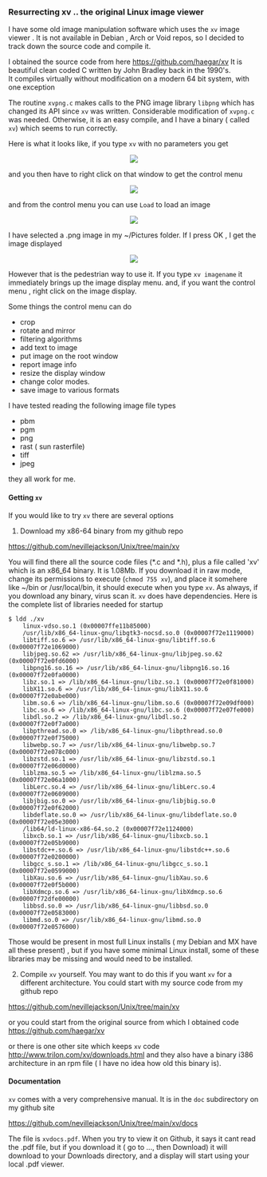 ### Resurrecting xv .. the original Linux image viewer ###

I have some old image manipulation software which uses the `xv` image viewer . It is not available in Debian , Arch or Void repos, so I decided to track down the source code and compile it. 

I obtained the source code from here
https://github.com/haegar/xv
It is beautiful clean coded C written by John Bradley back in the 1990's.  
It compiles virtually without modification on a modern 64 bit system, with one exception

The routine `xvpng.c`  makes calls to the PNG image library 
`libpng` which has changed its API since `xv` was written. 
Considerable modification of `xvpng.c` was needed. 
Otherwise, it is an easy compile, and I have a binary ( called `xv`) which seems to run correctly.

Here is what it looks like, if you type `xv` with no parameters you get

<p align="center">
<img src="https://github.com/nevillejackson/Unix/tree/main/xv/FOSS/xv1.png?raw=true">
</p>

and you then have to right click on that window to get the control menu

<p align="center">
<img src="https://github.com/nevillejackson/Unix/tree/main/xv/FOSS/xv2.png?raw=true">
</p>

and from the control menu you can use `Load`  to load an image

<p align="center">
<img src="https://github.com/nevillejackson/Unix/tree/main/xv/FOSS/xv3.png?raw=true">
</p>

I have selected a .png image in my ~/Pictures folder.
If I press OK , I get the image displayed

<p align="center">
<img src="https://github.com/nevillejackson/Unix/tree/main/xv/FOSS/xv4.png?raw=true">
</p> 


However that is the pedestrian way to use it.  If you type 
`xv imagename`
it immediately brings up the image display menu. 
and, if you want the control menu , right click on the image display. 

Some things the control menu can do

 - crop
 - rotate and mirror
 - filtering algorithms
 - add text to image
 - put image on the root window
 - report image info
 - resize the display window
 - change color modes.
 - save image to various formats

 I have tested reading the following image file types

 - pbm
 - pgm
 - png
 - rast ( sun rasterfile)
 - tiff
 - jpeg

they all work for me. 

#### Getting `xv` ####

If you would like to try `xv` there are several options

1. Download my x86-64 binary from my github repo

https://github.com/nevillejackson/Unix/tree/main/xv

You will find  there all the source code files (*.c and *.h), plus a file called 'xv' which is an x86_64 binary. It is 1.08Mb. If you download it in raw mode, change its permissions to execute (`chmod 755 xv`), and place it somehere like ~/bin or /usr/local/bin, it should execute when you type `xv`.
As always, if you download any binary, virus scan it.
`xv` does have dependencies. Here is the complete list of libraries needed for startup
```
$ ldd ./xv
	linux-vdso.so.1 (0x00007ffe11b85000)
	/usr/lib/x86_64-linux-gnu/libgtk3-nocsd.so.0 (0x00007f72e1119000)
	libtiff.so.6 => /usr/lib/x86_64-linux-gnu/libtiff.so.6 (0x00007f72e1069000)
	libjpeg.so.62 => /usr/lib/x86_64-linux-gnu/libjpeg.so.62 (0x00007f72e0fd6000)
	libpng16.so.16 => /usr/lib/x86_64-linux-gnu/libpng16.so.16 (0x00007f72e0fa0000)
	libz.so.1 => /lib/x86_64-linux-gnu/libz.so.1 (0x00007f72e0f81000)
	libX11.so.6 => /usr/lib/x86_64-linux-gnu/libX11.so.6 (0x00007f72e0abe000)
	libm.so.6 => /lib/x86_64-linux-gnu/libm.so.6 (0x00007f72e09df000)
	libc.so.6 => /lib/x86_64-linux-gnu/libc.so.6 (0x00007f72e07fe000)
	libdl.so.2 => /lib/x86_64-linux-gnu/libdl.so.2 (0x00007f72e0f7a000)
	libpthread.so.0 => /lib/x86_64-linux-gnu/libpthread.so.0 (0x00007f72e0f75000)
	libwebp.so.7 => /usr/lib/x86_64-linux-gnu/libwebp.so.7 (0x00007f72e078c000)
	libzstd.so.1 => /usr/lib/x86_64-linux-gnu/libzstd.so.1 (0x00007f72e06d0000)
	liblzma.so.5 => /lib/x86_64-linux-gnu/liblzma.so.5 (0x00007f72e06a1000)
	libLerc.so.4 => /usr/lib/x86_64-linux-gnu/libLerc.so.4 (0x00007f72e0609000)
	libjbig.so.0 => /usr/lib/x86_64-linux-gnu/libjbig.so.0 (0x00007f72e0f62000)
	libdeflate.so.0 => /usr/lib/x86_64-linux-gnu/libdeflate.so.0 (0x00007f72e05e3000)
	/lib64/ld-linux-x86-64.so.2 (0x00007f72e1124000)
	libxcb.so.1 => /usr/lib/x86_64-linux-gnu/libxcb.so.1 (0x00007f72e05b9000)
	libstdc++.so.6 => /usr/lib/x86_64-linux-gnu/libstdc++.so.6 (0x00007f72e0200000)
	libgcc_s.so.1 => /lib/x86_64-linux-gnu/libgcc_s.so.1 (0x00007f72e0599000)
	libXau.so.6 => /usr/lib/x86_64-linux-gnu/libXau.so.6 (0x00007f72e0f5b000)
	libXdmcp.so.6 => /usr/lib/x86_64-linux-gnu/libXdmcp.so.6 (0x00007f72dfe00000)
	libbsd.so.0 => /usr/lib/x86_64-linux-gnu/libbsd.so.0 (0x00007f72e0583000)
	libmd.so.0 => /usr/lib/x86_64-linux-gnu/libmd.so.0 (0x00007f72e0576000)

```
Those would be present in most full Linux installs ( my Debian and MX have all these present) , but if you have some minimal Linux install, some of these libraries may be missing and would need to be installed.

2. Compile `xv` yourself. 
You may want to do this if you want `xv` for a different architecture. 
You could start with my source code from my github repo

https://github.com/nevillejackson/Unix/tree/main/xv

or you could start from the original source from which I obtained code
https://github.com/haegar/xv

or there is one other site which keeps `xv` code
http://www.trilon.com/xv/downloads.html
and they also have a binary i386 architecture in an rpm file ( I have no idea how old this binary is).

#### Documentation ####
`xv` comes with a very comprehensive manual. It is in the `doc` subdirectory on my github site

https://github.com/nevillejackson/Unix/tree/main/xv/docs

The file is `xvdocs.pdf`.
When you try to view it  on Github, it says it cant read the .pdf file, but if you download it ( go to ..., then Download) it will download to your Downloads directory, and a display will start using your local .pdf viewer. 


